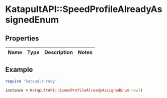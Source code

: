 # KatapultAPI::SpeedProfileAlreadyAssignedEnum

## Properties

| Name | Type | Description | Notes |
| ---- | ---- | ----------- | ----- |

## Example

```ruby
require 'katapult-ruby'

instance = KatapultAPI::SpeedProfileAlreadyAssignedEnum.new()
```

